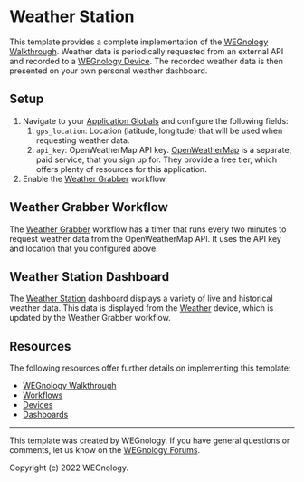 # Weather Station
This template provides a complete implementation of the [WEGnology Walkthrough](https://docs.app.wnology.io/getting-started/walkthrough/). Weather data is periodically requested from an external API and recorded to a [WEGnology Device](https://docs.app.wnology.io/devices/overview/). The recorded weather data is then presented on your own personal weather dashboard.

## Setup
1. Navigate to your [Application Globals](https://console.app.wnology.io/applications/~exportplaceholderid-application-applicationWeatherStation-0~/globals) and configure the following fields:
	1. `gps_location`: Location (latitude, longitude) that will be used when requesting weather data.
	1. `api_key`: OpenWeatherMap API key. [OpenWeatherMap](https://openweathermap.org/api) is a separate, paid service, that you sign up for. They provide a free tier, which offers plenty of resources for this application.
2. Enable the [Weather Grabber](https://console.app.wnology.io/applications/~exportplaceholderid-application-applicationWeatherStation-0~/workflows/~exportplaceholderid-flow-weatherGrabber-0~/develop) workflow.

## Weather Grabber Workflow
The [Weather Grabber](https://console.app.wnology.io/applications/~exportplaceholderid-application-applicationWeatherStation-0~/workflows/~exportplaceholderid-flow-weatherGrabber-0~/develop) workflow has a timer that runs every two minutes to request weather data from the OpenWeatherMap API. It uses the API key and location that you configured above.

## Weather Station Dashboard
The [Weather Station](https://console.app.wnology.io/dashboards/~exportplaceholderid-dashboard-weatherStation-0~) dashboard displays a variety of live and historical weather data. This data is displayed from the [Weather](https://console.app.wnology.io/applications/~exportplaceholderid-application-applicationWeatherStation-0~/devices/~exportplaceholderid-device-weather-0~) device, which is updated by the Weather Grabber workflow.

## Resources
The following resources offer further details on implementing this template:

* [WEGnology Walkthrough](https://docs.app.wnology.io/getting-started/walkthrough)
* [Workflows](https://docs.app.wnology.io/workflows/overview/)
* [Devices](https://docs.app.wnology.io/devices/overview/)
* [Dashboards](https://docs.app.wnology.io/dashboards/overview/)

---

This template was created by WEGnology. If you have general questions or comments, let us know on the [WEGnology Forums](https://forums.app.wnology.io).

Copyright (c) 2022 WEGnology.